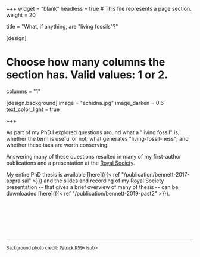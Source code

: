 +++
widget = "blank"
headless = true  # This file represents a page section.
weight = 20

title = "What, if anything, are \"living fossils\"?"

[design]
  # Choose how many columns the section has. Valid values: 1 or 2.
  columns = "1"

[design.background]
  image = "echidna.jpg"
  image_darken = 0.6
  text_color_light = true

+++

As part of my PhD I explored questions around what a "living fossil" is;
whether the term is useful or not; what generates "living-fossil-ness"; and
whether these taxa are worth conserving.

Answering many of these questions resulted in many of my first-author
publications and a presentation at the [Royal Society](https://royalsociety.org/).

My entire PhD thesis is available [here]({{< ref "/publication/bennett-2017-appraisal" >}})
and the slides and recording of my Royal Society presentation -- that gives a
brief overview of many of thesis -- can be downloaded 
[here]({{< ref "/publication/bennett-2019-past2" >}}).
<br><br><br><br><br><br><br>

----

<sub>Background photo credit: [Patrick K59](https://commons.wikimedia.org/wiki/File:Short-beaked_Echidna_(Tachyglossus_aculeatus)_(16297481041).jpg)</sub>
